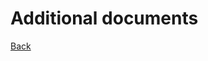 # Additional documents
<!--- --------------------------------------------------------------------- --->


[Back](https://github.com/leiweibau/Pi.Alert)

[Guide_005]:             https://raw.githubusercontent.com/leiweibau/Pi.Alert/assets/guide_005.png         "Guide_005"




